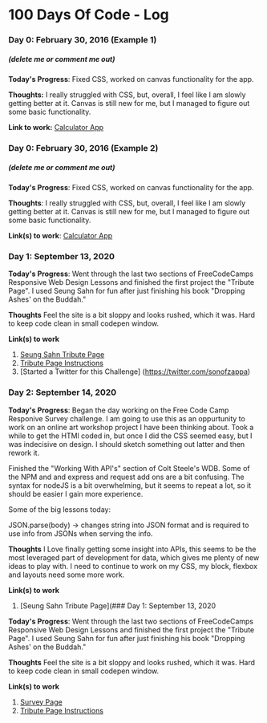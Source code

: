 # 100 Days Of Code - Log

### Day 0: February 30, 2016 (Example 1)
##### (delete me or comment me out)

**Today's Progress**: Fixed CSS, worked on canvas functionality for the app.

**Thoughts:** I really struggled with CSS, but, overall, I feel like I am slowly getting better at it. Canvas is still new for me, but I managed to figure out some basic functionality.

**Link to work:** [Calculator App](http://www.example.com)

### Day 0: February 30, 2016 (Example 2)
##### (delete me or comment me out)

**Today's Progress**: Fixed CSS, worked on canvas functionality for the app.

**Thoughts**: I really struggled with CSS, but, overall, I feel like I am slowly getting better at it. Canvas is still new for me, but I managed to figure out some basic functionality.

**Link(s) to work**: [Calculator App](http://www.example.com)


### Day 1: September 13, 2020

**Today's Progress**: Went through the last two sections of FreeCodeCamps Responsive Web Design Lessons and finished the first project the "Tribute Page". I used Seung Sahn for fun after just finishing his book "Dropping Ashes' on the Buddah."

**Thoughts** Feel the site is a bit sloppy and looks rushed, which it was. Hard to keep code clean in small codepen window. 

**Link(s) to work**
1. [Seung Sahn Tribute Page](https://codepen.io/sonofzappa/pen/bGpKdmd)
2. [Tribute Page Instructions](https://www.freecodecamp.org/learn/responsive-web-design/responsive-web-design-projects/build-a-tribute-page)
3. [Started a Twitter for this Challenge] (https://twitter.com/sonofzappa)

### Day 2: September 14, 2020

**Today's Progress**: Began the day working on the Free Code Camp Responive Survey challenge. I am going to use this as an oppurtunity to work on an online art workshop project I have been thinking about. Took a while to get the HTMl coded in, but once I did the CSS seemed easy, but I was indecisive on design. I should sketch something out latter and then rework it.

Finished the "Working With API's" section of Colt Steele's WDB. Some of the NPM and and express and request add ons are a bit confusing. The syntax for nodeJS is a bit overwhelming, but it seems to repeat a lot, so it should be easier I gain more experience. 

Some of the big lessons today:

JSON.parse(body) -> changes string into JSON format and is required to use info from JSONs when serving the info.


**Thoughts** I Love finally getting some insight into APIs, this seems to be the most leveraged part of development for data, which gives me plenty of new ideas to play with.
I need to continue to work on my CSS, my block, flexbox and layouts need some more work.

**Link(s) to work**
1. [Seung Sahn Tribute Page](### Day 1: September 13, 2020

**Today's Progress**: Went through the last two sections of FreeCodeCamps Responsive Web Design Lessons and finished the first project the "Tribute Page". I used Seung Sahn for fun after just finishing his book "Dropping Ashes' on the Buddah."

**Thoughts** Feel the site is a bit sloppy and looks rushed, which it was. Hard to keep code clean in small codepen window. 

**Link(s) to work**
1. [Survey Page](https://codepen.io/sonofzappa/pen/bGpKdmd)
2. [Tribute Page Instructions](https://www.freecodecamp.org/learn/responsive-web-design/responsive-web-design-projects/build-a-survey-form)
